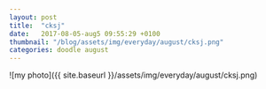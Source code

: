 ```yaml
---
layout: post
title:  "cksj"
date:   2017-08-05-aug5 09:55:29 +0100
thumbnail: "/blog/assets/img/everyday/august/cksj.png"
categories: doodle august
---
```


![my photo]({{ site.baseurl }}/assets/img/everyday/august/cksj.png)